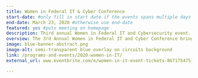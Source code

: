 ```yaml
---
title: Women in Federal IT & Cyber Conference
start-date: #only fill in start date if the events spans multiple days
end-date: March 23, 2020 #otherwise use end-date
featured: yes #puts meeting on homepage
description: Third annual Women in Federal IT and Cybersecurity event.
overview: The 3rd Annual Women in Federal IT and Cyber Conference brings together the nation’s top Federal IT executives to celebrate the success of women thriving in today’s federal technology industry.
image: blue-banner-abstract.png
image-alt: semi-transparent blue overlay on circuits background
link: /programs-and-events/2020-women-in-IT/
external_url: www.eventbrite.com/e/women-in-it-event-tickets-86717547519

---
```

